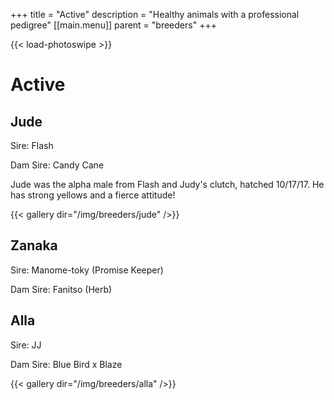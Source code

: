+++
title = "Active"
description = "Healthy animals with a professional pedigree"
[[main.menu]]
  parent = "breeders"
+++

{{< load-photoswipe >}}

# Active

## Jude
Sire: Flash

Dam Sire: Candy Cane 

Jude was the alpha male from Flash and Judy's clutch, hatched 10/17/17. He has strong yellows and a fierce attitude!

{{< gallery dir="/img/breeders/jude" />}}

## Zanaka

Sire: Manome-toky (Promise Keeper)

Dam Sire: Fanitso (Herb)

## Alla
Sire: JJ

Dam Sire: Blue Bird x Blaze

{{< gallery dir="/img/breeders/alla" />}}

